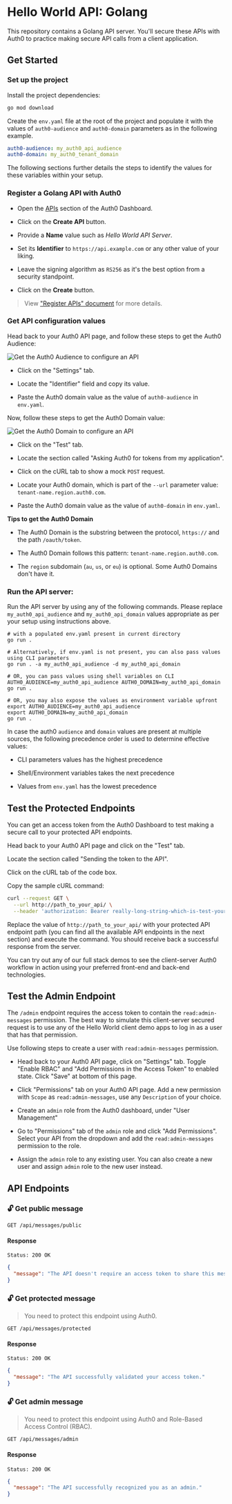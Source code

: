 # Hello World API: Golang #

This repository contains a Golang API server. You'll secure these APIs with Auth0 to practice making secure API calls
from a client application.

## Get Started

### Set up the project

Install the project dependencies:

```bash
go mod download
```

Create the `env.yaml` file at the root of the project and populate it with the values of `auth0-audience` and
`auth0-domain` parameters as in the following example.

```yaml
auth0-audience: my_auth0_api_audience
auth0-domain: my_auth0_tenant_domain
```

The following sections further details the steps to identify the values for these variables within your setup.

### Register a Golang API with Auth0

- Open the [APIs](https://manage.auth0.com/#/apis) section of the Auth0 Dashboard.

- Click on the **Create API** button.

- Provide a **Name** value such as _Hello World API Server_.

- Set its **Identifier** to `https://api.example.com` or any other value of your liking.

- Leave the signing algorithm as `RS256` as it's the best option from a security standpoint.

- Click on the **Create** button.

> View ["Register APIs" document](https://auth0.com/docs/get-started/set-up-apis) for more details.

### Get API configuration values

Head back to your Auth0 API page, and follow these steps to get the Auth0 Audience:

![Get the Auth0 Audience to configure an API](https://images.ctfassets.net/23aumh6u8s0i/1CaZWZK062axeF2cpr884K/cbf29676284e12f8e234545de05dac58/get-the-auth0-audience)

- Click on the "Settings" tab.

- Locate the "Identifier" field and copy its value.

- Paste the Auth0 domain value as the value of `auth0-audience` in `env.yaml`.

Now, follow these steps to get the Auth0 Domain value:

![Get the Auth0 Domain to configure an API](https://images.ctfassets.net/23aumh6u8s0i/37J4EUXKJWZxHIyxAQ8SYI/d968d967b5e954fc400163638ac2625f/get-the-auth0-domain)

- Click on the "Test" tab.

- Locate the section called "Asking Auth0 for tokens from my application".

- Click on the cURL tab to show a mock `POST` request.

- Locate your Auth0 domain, which is part of the `--url` parameter value: `tenant-name.region.auth0.com`.

- Paste the Auth0 domain value as the value of `auth0-domain` in `env.yaml`.

**Tips to get the Auth0 Domain**

- The Auth0 Domain is the substring between the protocol, `https://` and the path `/oauth/token`.

- The Auth0 Domain follows this pattern: `tenant-name.region.auth0.com`.

- The `region` subdomain (`au`, `us`, or `eu`) is optional. Some Auth0 Domains don't have it.

### Run the API server:

Run the API server by using any of the following commands. Please replace `my_auth0_api_audience`
and `my_auth0_api_domain` values appropriate as per your setup using instructions above.

```shell
# with a populated env.yaml present in current directory
go run .

# Alternatively, if env.yaml is not present, you can also pass values using CLI parameters  
go run . -a my_auth0_api_audience -d my_auth0_api_domain

# OR, you can pass values using shell variables on CLI
AUTH0_AUDIENCE=my_auth0_api_audience AUTH0_DOMAIN=my_auth0_api_domain go run .

# OR, you may also expose the values as environment variable upfront
export AUTH0_AUDIENCE=my_auth0_api_audience
export AUTH0_DOMAIN=my_auth0_api_domain
go run .
```

In case the auth0 `audience` and `domain` values are present at multiple sources, the following precedence order is used
to determine effective values:

- CLI parameters values has the highest precedence

- Shell/Environment variables takes the next precedence

- Values from `env.yaml` has the lowest precedence

## Test the Protected Endpoints

You can get an access token from the Auth0 Dashboard to test making a secure call to your protected API endpoints.

Head back to your Auth0 API page and click on the "Test" tab.

Locate the section called "Sending the token to the API".

Click on the cURL tab of the code box.

Copy the sample cURL command:

```bash
curl --request GET \
  --url http://path_to_your_api/ \
  --header 'authorization: Bearer really-long-string-which-is-test-your-access-token'
```

Replace the value of `http://path_to_your_api/` with your protected API endpoint path (you can find all the available
API endpoints in the next section) and execute the command. You should receive back a successful response from the
server.

You can try out any of our full stack demos to see the client-server Auth0 workflow in action using your preferred
front-end and back-end technologies.

## Test the Admin Endpoint

The `/admin` endpoint requires the access token to contain the `read:admin-messages` permission. The best way to
simulate this client-server secured request is to use any of the Hello World client demo apps to log in as a user that
has that permission.

Use following steps to create a user with `read:admin-messages` permission.

- Head back to your Auth0 API page, click on "Settings" tab. Toggle "Enable RBAC" and "Add Permissions in the Access
  Token" to enabled state. Click "Save" at bottom of this page.

- Click "Permissions" tab on your Auth0 API page. Add a new permission with `Scope` as `read:admin-messages`, use
  any `Description` of your choice.

- Create an `admin` role from the Auth0 dashboard, under "User Management"

- Go to "Permissions" tab of the `admin` role and click "Add Permissions". Select your API from the dropdown and add
  the `read:admin-messages` permission to the role.

- Assign the `admin` role to any existing user. You can also create a new user and assign `admin` role to the new user
  instead.

## API Endpoints

### 🔓 Get public message

```shell
GET /api/messages/public
```

#### Response

```shell
Status: 200 OK
```

```json
{
  "message": "The API doesn't require an access token to share this message."
}
```

### 🔓 Get protected message

> You need to protect this endpoint using Auth0.

```shell
GET /api/messages/protected
```

#### Response

```shell
Status: 200 OK
```

```json
{
  "message": "The API successfully validated your access token."
}
```

### 🔓 Get admin message

> You need to protect this endpoint using Auth0 and Role-Based Access Control (RBAC).

```shell
GET /api/messages/admin
```

#### Response

```shell
Status: 200 OK
```

```json
{
  "message": "The API successfully recognized you as an admin."
}
```
